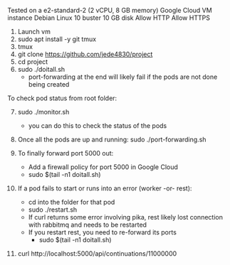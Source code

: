 




Tested on a e2-standard-2 (2 vCPU, 8 GB memory) Google Cloud VM instance
Debian Linux 10 buster
10 GB disk 
Allow HTTP
Allow HTTPS


1. Launch vm
2. sudo apt install -y git tmux
3. tmux
4. git clone https://github.com/jede4830/project
5. cd project
6. sudo ./doitall.sh 
    - port-forwarding at the end will likely fail if the pods are not done being created

To check pod status from root folder:

7. sudo ./monitor.sh 
    - you can do this to check the status of the pods

8. Once all the pods are up and running: sudo ./port-forwarding.sh 

9. To finally forward port 5000 out:
    - Add a firewall policy for port 5000 in Google Cloud 
    - sudo $(tail -n1 doitall.sh) 



10. If a pod fails to start or runs into an error (worker -or- rest): 
    - cd into the folder for that pod
    - sudo ./restart.sh 
    - If curl returns some error involving pika, rest likely lost connection with rabbitmq and needs to be restarted
    - If you restart rest, you need to re-forward its ports
        - sudo $(tail -n1 doitall.sh) 

11. curl http://localhost:5000/api/continuations/11000000


